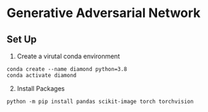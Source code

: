# Generative Adversarial Network

## Set Up

1. Create a virutal conda environment
```
conda create --name diamond python=3.8
conda activate diamond
```

2. Install Packages
```
python -m pip install pandas scikit-image torch torchvision
```
